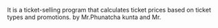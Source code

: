 It is a ticket-selling program that calculates ticket prices based on ticket types and promotions.
by Mr.Phunatcha kunta and Mr.
